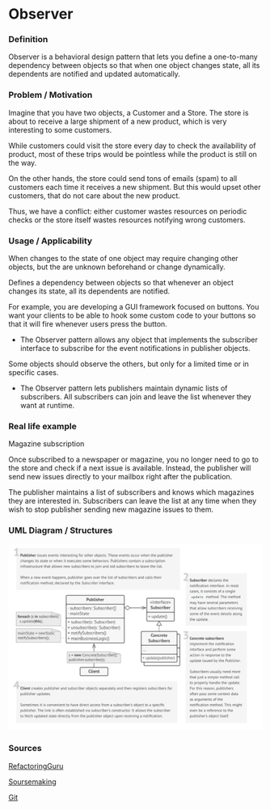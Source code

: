 # Observer

### Definition 
   Observer is a behavioral design pattern that lets you define a one-to-many dependency between objects so that when one object changes state, all its dependents are notified and updated automatically.
   

### Problem / Motivation
   Imagine that you have two objects, a Customer and a Store. The store is about to receive a large shipment of a new product, which is very interesting to some customers.
   
   While customers could visit the store every day to check the availability of product, most of these trips would be pointless while the product is still on the way.
   
   On the other hands, the store could send tons of emails (spam) to all customers each time it receives a new shipment. But this would upset other customers, that do not care about the new product.
   
   Thus, we have a conflict: either customer wastes resources on periodic checks or the store itself wastes resources notifying wrong customers.
   
### Usage / Applicability

 When changes to the state of one object may require changing other objects, but the are unknown beforehand or change dynamically.

Defines a dependency between objects so that whenever an object changes its state, all its dependents are notified. 

For example, you are developing a GUI framework focused on buttons. You want your clients to be able to hook some custom code to your buttons so that it will fire whenever users press the button.
+ The Observer pattern allows any object that implements the subscriber interface to subscribe for the event notifications in publisher objects.

 Some objects should observe the others, but only for a limited time or in specific cases.
+ The Observer pattern lets publishers maintain dynamic lists of subscribers. All subscribers can join and leave the list whenever they want at runtime.
 
### Real life example

Magazine subscription

Once subscribed to a newspaper or magazine, you no longer need to go to the store and check if a next issue is available. Instead, the publisher will send new issues directly to your mailbox right after the publication.

The publisher maintains a list of subscribers and knows which magazines they are interested in. Subscribers can leave the list at any time when they wish to stop publisher sending new magazine issues to them.
  
### UML Diagram / Structures

   ![Observer](./ObserverUML.png)
   
### Sources 

  [RefactoringGuru](https://refactoring.guru/design-patterns/observer)
  
  [Soursemaking](https://sourcemaking.com/design_patterns/observer)
  
  [Git](https://github.com/sohamkamani/javascript-design-patterns-for-humans#-observer)
 
   
   
   
  